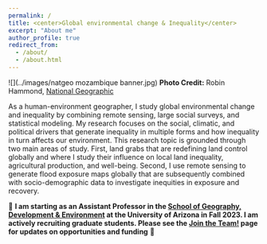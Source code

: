 ```yaml
---
permalink: /
title: <center>Global environmental change & Inequality</center>
excerpt: "About me"
author_profile: true
redirect_from: 
  - /about/
  - /about.html
---
```


![](../images/natgeo mozambique banner.jpg)
**Photo Credit:** Robin Hammond, [National Geographic](https://www.nationalgeographic.com/foodfeatures/land-grab/)

As a human-environment geographer, I study global environmental change and inequality by combining remote sensing, large social surveys, and statistical modeling. My research focuses on the social, climatic, and political drivers that generate inequality in multiple forms and how inequality in turn affects our environment. This research topic is grounded through two main areas of study. First, land grabs that are redefining land control globally and where I study their influence on local land inequality, agricultural production, and well-being. Second, I use remote sensing to generate flood exposure maps globally that are subsequently combined with socio-demographic data to investigate inequities in exposure and recovery.

:rotating_light: **I am starting as an Assistant Professor in the [School of Geography, Development & Environment](https://geography.arizona.edu/) at the University of Arizona in Fall 2023. I am actively recruiting graduate students. Please see the [Join the Team!](https://jonathanasullivan.github.io/jointheteam/) page for updates on opportunities and funding** :rotating_light:

